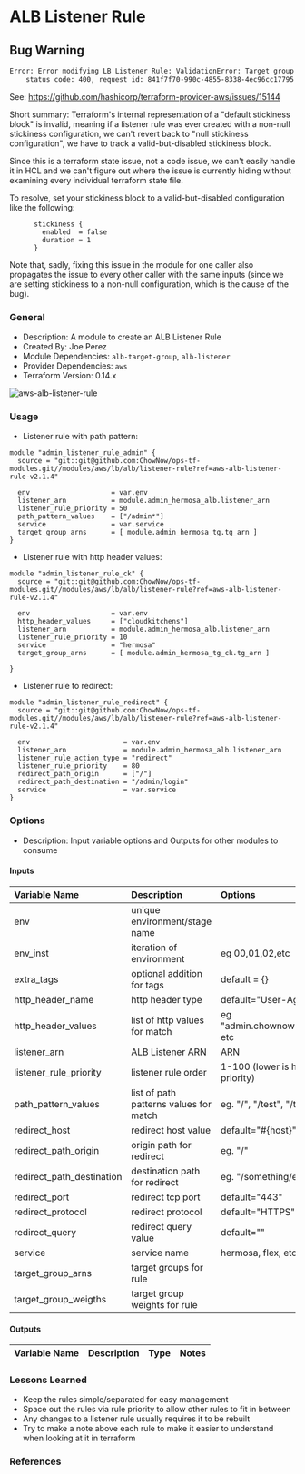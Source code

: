 # ALB Listener Rule

## Bug Warning
```bash
Error: Error modifying LB Listener Rule: ValidationError: Target group stickiness duration must be between 1 and 604800 seconds
	status code: 400, request id: 841f7f70-990c-4855-8338-4ec96cc17795
```

See: https://github.com/hashicorp/terraform-provider-aws/issues/15144

Short summary: Terraform's internal representation of a "default stickiness block" is invalid, meaning if a listener rule was ever created with a non-null stickiness configuration, we can't revert back to "null stickiness configuration", we have to track a valid-but-disabled stickiness block.

Since this is a terraform state issue, not a code issue, we can't easily handle it in HCL and we can't figure out where the issue is currently hiding without examining every individual terraform state file.

To resolve, set your stickiness block to a valid-but-disabled configuration like the following:
```hcl
      stickiness {
        enabled  = false
        duration = 1
      }
```

Note that, sadly, fixing this issue in the module for one caller also propagates the issue to every other caller with the same inputs (since we are setting stickiness to a non-null configuration, which is the cause of the bug).

### General

* Description: A module to create an ALB Listener Rule
* Created By: Joe Perez
* Module Dependencies: `alb-target-group`, `alb-listener`
* Provider Dependencies: `aws`
* Terraform Version: 0.14.x

![aws-alb-listener-rule](https://github.com/ChowNow/ops-tf-modules/workflows/aws-alb-listener-rule/badge.svg)


### Usage

* Listener rule with path pattern:

```hcl
module "admin_listener_rule_admin" {
  source = "git::git@github.com:ChowNow/ops-tf-modules.git//modules/aws/lb/alb/listener-rule?ref=aws-alb-listener-rule-v2.1.4"

  env                    = var.env
  listener_arn           = module.admin_hermosa_alb.listener_arn
  listener_rule_priority = 50
  path_pattern_values    = ["/admin*"]
  service                = var.service
  target_group_arns      = [ module.admin_hermosa_tg.tg_arn ]
}
```

* Listener rule with http header values:

```hcl
module "admin_listener_rule_ck" {
  source = "git::git@github.com:ChowNow/ops-tf-modules.git//modules/aws/lb/alb/listener-rule?ref=aws-alb-listener-rule-v2.1.4"

  env                    = var.env
  http_header_values     = ["cloudkitchens"]
  listener_arn           = module.admin_hermosa_alb.listener_arn
  listener_rule_priority = 10
  service                = "hermosa"
  target_group_arns      = [ module.admin_hermosa_tg_ck.tg_arn ]

}

```
* Listener rule to redirect:

```hcl
module "admin_listener_rule_redirect" {
  source = "git::git@github.com:ChowNow/ops-tf-modules.git//modules/aws/lb/alb/listener-rule?ref=aws-alb-listener-rule-v2.1.4"

  env                       = var.env
  listener_arn              = module.admin_hermosa_alb.listener_arn
  listener_rule_action_type = "redirect"
  listener_rule_priority    = 80
  redirect_path_origin      = ["/"]
  redirect_path_destination = "/admin/login"
  service                   = var.service
}
```


### Options

* Description: Input variable options and Outputs for other modules to consume

#### Inputs

| Variable Name             | Description                            | Options                          |  Type  | Required? | Notes |
| :------------------------ | :------------------------------------- | :------------------------------- | :----: | :-------: | :---- |
| env                       | unique environment/stage name          |                                  | string |    Yes    | N/A   |
| env_inst                  | iteration of environment               | eg 00,01,02,etc                  | string |    No     | N/A   |
| extra_tags                | optional addition for tags             | default = {}                     |  map   |    No     | N/A   |
| http_header_name          | http header type                       | default="User-Agent"             | string |    No     | N/A   |
| http_header_values        | list of http values for match          | eg "admin.chownow.com", etc      |  list  |    No     | N/A   |
| listener_arn              | ALB Listener ARN                       | ARN                              | string |    Yes    | N/A   |
| listener_rule_priority    | listener rule order                    | 1-100 (lower is higher priority) |  int   |    No     | N/A   |
| path_pattern_values       | list of path patterns values for match | eg. "/", "/test", "/test*"       | string |    No     | N/A   |
| redirect_host             | redirect host value                    | default="#{host}"                | string |    No     | N/A   |
| redirect_path_origin      | origin path for redirect               | eg. "/"                          |  list  |    No     | N/A   |
| redirect_path_destination | destination path for redirect          | eg. "/something/else"            | string |    No     | N/A   |
| redirect_port             | redirect tcp port                      | default="443"                    | string |    No     | N/A   |
| redirect_protocol         | redirect protocol                      | default="HTTPS"                  | string |    No     | N/A   |
| redirect_query            | redirect query value                   | default=""                       | string |    No     | N/A   |
| service                   | service name                           | hermosa, flex, etc               | string |    Yes    | N/A   |
| target_group_arns         | target groups for rule                 |                                  |  list  |    No     | N/A   |
| target_group_weigths      | target group weights  for rule         |                                  |  list  |    No     | N/A   |

#### Outputs

| Variable Name | Description | Type  | Notes |
| :------------ | :---------- | :---: | :---- |


### Lessons Learned

* Keep the rules simple/separated for easy management
* Space out the rules via rule priority to allow other rules to fit in between
* Any changes to a listener rule usually requires it to be rebuilt
* Try to make a note above each rule to make it easier to understand when looking at it in terraform

### References

